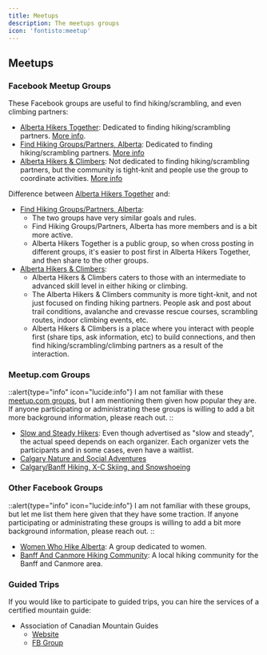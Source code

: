 ```yaml
---
title: Meetups
description: The meetups groups
icon: 'fontisto:meetup'
---
```


## Meetups

### Facebook Meetup Groups

These Facebook groups are useful to find hiking/scrambling, and even climbing partners:

- [Alberta Hikers Together](https://www.facebook.com/groups/albertahikerstogether): Dedicated to finding hiking/scrambling partners. [More info](/hiking-groups/group-info/alberta-hikers-together).
- [Find Hiking Groups/Partners, Alberta](https://www.facebook.com/groups/1835212146753367): Dedicated to finding hiking/scrambling partners. [More info](/hiking-groups/group-info/find-hiking-groups-partners-alberta)
- [Alberta Hikers & Climbers](https://www.facebook.com/groups/1409264842848628): Not dedicated to finding hiking/scrambling partners, but the community is tight-knit and people use the group to coordinate activities. [More info](/hiking-groups/group-info/alberta-hikers-and-climbers)


Difference between [Alberta Hikers Together](https://www.facebook.com/groups/albertahikerstogether) and:
- [Find Hiking Groups/Partners, Alberta](https://www.facebook.com/groups/1835212146753367): 
  - The two groups have very similar goals and rules. 
  - Find Hiking Groups/Partners, Alberta has more members and is a bit more active.
  - Alberta Hikers Together is a public group, so when cross posting in different groups, it's easier to post first in Alberta Hikers Together, and then share to the other groups.
- [Alberta Hikers & Climbers](https://www.facebook.com/groups/1409264842848628): 
  - Alberta Hikers & Climbers caters to those with an intermediate to advanced skill level in either hiking or climbing.
  - The Alberta Hikers & Climbers community is more tight-knit, and not just focused on finding hiking partners. People ask and post about trail conditions, avalanche and crevasse rescue courses, 
    scrambling routes, indoor climbing events, etc.
  - Alberta Hikers & Climbers is a place where you interact with people first (share tips, ask information, etc) to build connections, and then find hiking/scrambling/climbing partners as a result of the interaction.
  
  
### Meetup.com Groups

::alert{type="info" icon="lucide:info"}
  I am not familiar with these [meetup.com groups](https://www.meetup.com/), but I am mentioning them given how popular they are. 
  If anyone participating or administrating these groups is willing to add a bit more background information, please reach out.
::


- [Slow and Steady Hikers](https://www.meetup.com/slow-and-steady-hikers/): Even though advertised as "slow and steady", the actual speed depends on each organizer. Each organizer vets the participants and
  in some cases, even have a waitlist.
- [Calgary Nature and Social Adventures](https://www.meetup.com/calgary-nature-and-social-adventures/)
- [Calgary/Banff Hiking, X-C Skiing, and Snowshoeing](https://www.meetup.com/calgarybanffhikingmeetup/)

### Other Facebook Groups

::alert{type="info" icon="lucide:info"}
  I am not familiar with these groups, but let me list them here given that they have some traction. 
  If anyone participating or administrating these groups is willing to add a bit more background information, please reach out.
::

- [Women Who Hike Alberta](https://www.facebook.com/groups/1014690558664444): A group dedicated to women.
- [Banff And Canmore Hiking Community](https://www.facebook.com/groups/992840258554589): A local hiking community for the Banff and Canmore area.

### Guided Trips

If you would like to participate to guided trips, you can hire the services of a certified mountain guide:

- Association of Canadian Mountain Guides
  - [Website](https://www.acmg.ca/)
  - [FB Group](https://www.facebook.com/ACMG.ca)